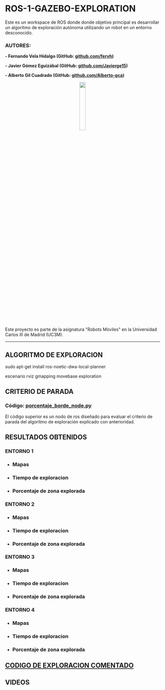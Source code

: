 # ROS-1-GAZEBO-EXPLORATION
Este es un workspace de ROS donde donde objetivo principal es desarrollar un algoritmo de exploración autónoma utilizando un robot en un entorno desconocido.

### AUTORES:

**- Fernando Vela Hidalgo (GitHub: [github.com/fervh](https://github.com/fervh))**

**- Javier Gómez Eguizábal (GitHub: [github.com/Javierge15](https://github.com/Javierge15))**

**- Alberto Gil Cuadrado (GitHub: [github.com/Alberto-gca](https://github.com/Alberto-gca))**

<p align="center">
  <img src="https://upload.wikimedia.org/wikipedia/en/thumb/5/5e/Gazebo_logo_without_text.svg/480px-Gazebo_logo_without_text.svg.png" width = 20%/>
</p>

Este proyecto es parte de la asignatura "Robots Móviles" en la Universidad Carlos III de Madrid (UC3M).

----

## ALGORITMO DE EXPLORACION
sudo apt-get install ros-noetic-dwa-local-planner

escenario
rviz
gmapping
movebase
exploration

## CRITERIO DE PARADA 
### Código: [porcentaje_borde_node.py](porcentaje_borde_node.py)

El código superior es un nodo de ros diseñado para evaluar el criterio de parada del algoritmo de exploración explicado con anterioridad.


## RESULTADOS OBTENIDOS
### ENTORNO 1
- ### Mapas
- ### Tiempo de exploracion
- ### Porcentaje de zona explorada

### ENTORNO 2
- ### Mapas
- ### Tiempo de exploracion
- ### Porcentaje de zona explorada

### ENTORNO 3
- ### Mapas
- ### Tiempo de exploracion
- ### Porcentaje de zona explorada

### ENTORNO 4
- ### Mapas
- ### Tiempo de exploracion
- ### Porcentaje de zona explorada

## [CODIGO DE EXPLORACION COMENTADO](Codigo.py)

## VIDEOS
